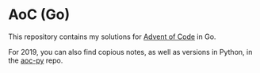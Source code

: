 # AoC (Go)

This repository contains my solutions for
[Advent of Code](https://adventofcode.com/) in Go.

For 2019, you can also find copious notes, as well as versions in Python, in the
[aoc-py](https://github.com/fis/aoc-py) repo.
